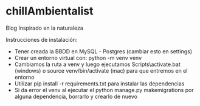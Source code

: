 # chillAmbientalist
Blog Inspirado en la naturaleza

Instrucciones de instalación: 

- Tener creada la BBDD en MySQL - Postgres (cambiar esto en settings)
- Crear un entorno virtual con: python -m venv venv
- Cambiamos la ruta a venv y luego ejecutamos Scripts\activate.bat (windows) o source venv/bin/activate (mac) para que entremos en el entorno
- Utilizar pip install -r requirements.txt para instalar las dependencias
- Si da error el venv al ejecutar el python manage.py makemigrations por alguna dependencia, borrarlo y crearlo de nuevo
